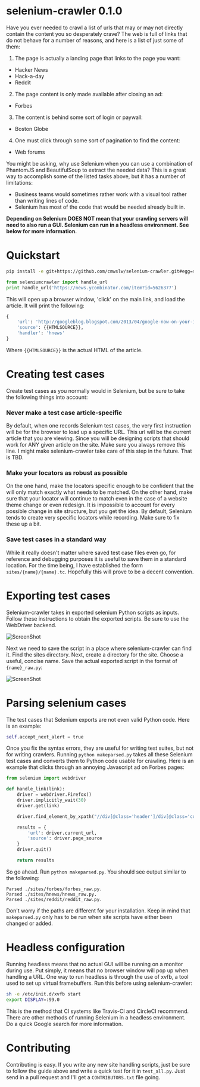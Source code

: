selenium-crawler 0.1.0
======================

Have you ever needed to crawl a list of urls that may or may not directly
contain the content you so desperately crave? The web is full of links that do
not behave for a number of reasons, and here is a list of just some of them:

1. The page is actually a landing page that links to the page you want:
  * Hacker News
  * Hack-a-day
  * Reddit
2. The page content is only made available after closing an ad:
  * Forbes
3. The content is behind some sort of login or paywall:
  * Boston Globe
4. One must click through some sort of pagination to find the content:
  * Web forums

You might be asking, why use Selenium when you can use a combination of
PhantomJS and BeautifulSoup to extract the needed data? This is a great way to
accomplish some of the listed tasks above, but it has a number of limitations:

* Business teams would sometimes rather work with a visual tool rather than
  writing lines of code.
* Selenium has most of the code that would be needed already built in.

**Depending on Selenium DOES NOT mean that your crawling servers will need to
also run a GUI. Selenium can run in a headless environment. See below for more
information.**

Quickstart
==========

```bash
pip install -e git+https://github.com/cmwslw/selenium-crawler.git#egg=selenium-crawler
```

```python
from seleniumcrawler import handle_url
print handle_url('https://news.ycombinator.com/item?id=5626377')
```

This will open up a browser window, 'click' on the main link, and load the
article. It will print the following:

```python
{
    'url': 'http://googleblog.blogspot.com/2013/04/google-now-on-your-iphone-and-ipad-with.html',
    'source': {{HTMLSOURCE}},
    'handler': 'hnews'
}
```

Where `{{HTMLSOURCE}}` is the actual HTML of the article.

Creating test cases
===================

Create test cases as you normally would in Selenium, but be sure to take the
following things into account:

### Never make a test case article-specific
By default, when one records Selenium test cases, the very first instruction
will be for the browser to load up a specific URL. This url will be the current
article that you are viewing. Since you will be designing scripts that should
work for ANY given article on the site. Make sure you always remove this line. I
might make selenium-crawler take care of this step in the future. That is TBD.

### Make your locators as robust as possible
On the one hand, make the locators specific enough to be confident that the
will only match exactly what needs to be matched. On the other hand, make sure
that your locator will continue to match even in the case of a website theme
change or even redesign. It is impossible to account for every possible change
in site structure, but you get the idea. By default, Selenium tends to create
very specific locators while recording. Make sure to fix these up a bit.

### Save test cases in a standard way
While it really doesn't matter where saved test case files even go, for
reference and debugging purposes it is useful to save them in a standard
location. For the time being, I have established the form
`sites/{name}/{name}.tc`. Hopefully this will prove to be a decent convention.

Exporting test cases
====================

Selenium-crawler takes in exported selenium Python scripts as inputs. Follow
these instructions to obtain the exported scripts. Be sure to use the WebDriver
backend.

![ScreenShot](https://raw.github.com/cmwslw/selenium-crawler/master/docs/exporting_tc.png)

Next we need to save the script in a place where selenium-crawler can find it.
Find the sites directory. Next, create a directory for the site. Choose a
useful, concise name. Save the actual exported script in the format of
`{name}_raw.py`:

![ScreenShot](https://raw.github.com/cmwslw/selenium-crawler/master/docs/saving_tc.png)

Parsing selenium cases
======================

The test cases that Selenium exports are not even valid Python code. Here is an
example:

```python
self.accept_next_alert = true
```

Once you fix the syntax errors, they are useful for writing test suites, but not
for writing crawlers. Running `python makeparsed.py` takes all these Selenium
test cases and converts them to Python code usable for crawling. Here is an
example that clicks through an annoying Javascript ad on Forbes pages:

```python
from selenium import webdriver

def handle_link(link):
    driver = webdriver.Firefox()
    driver.implicitly_wait(30)
    driver.get(link)

    driver.find_element_by_xpath("//div[@class='header']/div[@class='continue']/a").click()

    results = {
        'url': driver.current_url,
        'source': driver.page_source
    }
    driver.quit()

    return results
```

So go ahead. Run `python makeparsed.py`. You should see output similar to the
following:

```
Parsed ./sites/forbes/forbes_raw.py.
Parsed ./sites/hnews/hnews_raw.py.
Parsed ./sites/reddit/reddit_raw.py.
```

Don't worry if the paths are different for your installation. Keep in mind that
`makeparsed.py` only has to be run when site scripts have either been changed
or added.

Headless configuration
======================

Running headless means that no actual GUI will be running on a monitor during
use. Put simply, it means that no browser window will pop up when handling a
URL. One way to run headless is through the use of xvfb, a tool used to set up
virtual framebuffers. Run this before using selenium-crawler:

```bash
sh -e /etc/init.d/xvfb start
export DISPLAY=:99.0
```

This is the method that CI systems like Travis-CI and CircleCI recommend. There
are other methods of running Selenium in a headless environment. Do a quick
Google search for more information.

Contributing
============

Contributing is easy. If you write any new site handling scripts, just be sure
to follow the guide above and write a quick test for it in `test_all.py`. Just
send in a pull request and I'll get a `CONTRIBUTORS.txt` file going.

